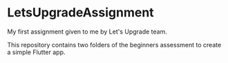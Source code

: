 # LetsUpgradeAssignment
My first assignment given to me by Let's Upgrade team. 

This repository contains two folders of the beginners assessment to create a simple Flutter app.
